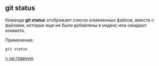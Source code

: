 ## git status

Команда **git status** отображает список измененных файлов, вместе с файлами, которые еще не были добавлены в индекс или ожидают коммита. 

Применение:
```
git status
```
[< на главную](./readme.md)
